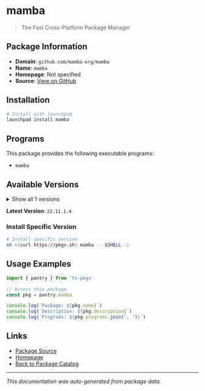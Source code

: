 # mamba

> The Fast Cross-Platform Package Manager

## Package Information

- **Domain**: `github.com/mamba-org/mamba`
- **Name**: `mamba`
- **Homepage**: Not specified
- **Source**: [View on GitHub](https://github.com/pkgxdev/pantry/tree/main/projects/github.com/mamba-org/mamba/package.yml)

## Installation

```bash
# Install with launchpad
launchpad install mamba
```

## Programs

This package provides the following executable programs:

- `mamba`

## Available Versions

<details>
<summary>Show all 1 versions</summary>

- `22.11.1.4`

</details>

**Latest Version**: `22.11.1.4`

### Install Specific Version

```bash
# Install specific version
sh <(curl https://pkgx.sh) mamba -- $SHELL -i
```

## Usage Examples

```typescript
import { pantry } from 'ts-pkgx'

// Access this package
const pkg = pantry.mamba

console.log(`Package: ${pkg.name}`)
console.log(`Description: ${pkg.description}`)
console.log(`Programs: ${pkg.programs.join(', ')}`)
```

## Links

- [Package Source](https://github.com/pkgxdev/pantry/tree/main/projects/github.com/mamba-org/mamba/package.yml)
- [Homepage](#)
- [Back to Package Catalog](../../package-catalog.md)

---

*This documentation was auto-generated from package data.*
